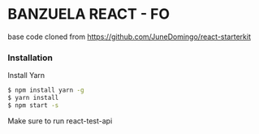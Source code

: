 # BANZUELA REACT - FO
base code cloned from https://github.com/JuneDomingo/react-starterkit

### Installation

Install Yarn
```sh
$ npm install yarn -g
$ yarn install
$ npm start -s
```

Make sure to run react-test-api